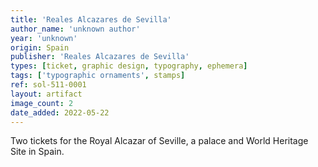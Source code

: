 ```yaml
---
title: 'Reales Alcazares de Sevilla'
author_name: 'unknown author'
year: 'unknown'
origin: Spain
publisher: 'Reales Alcazares de Sevilla'
types: [ticket, graphic design, typography, ephemera]
tags: ['typographic ornaments', stamps]
ref: sol-511-0001
layout: artifact
image_count: 2
date_added: 2022-05-22
---
```

Two tickets for the Royal Alcazar of Seville, a palace and World Heritage Site in Spain.
